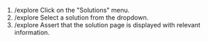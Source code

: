 1. /explore Click on the "Solutions" menu.
2. /explore Select a solution from the dropdown.
3. /explore Assert that the solution page is displayed with relevant information.